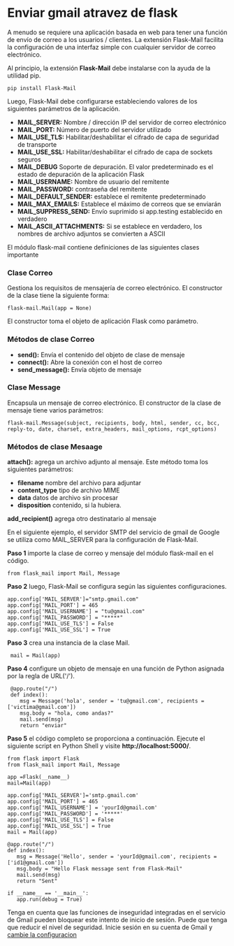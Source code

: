 # Enviar gmail atravez de flask #

A menudo se requiere una aplicación basada en web para tener una función de envío de correo a los usuarios / clientes. La extensión Flask-Mail facilita la configuración de una interfaz simple con cualquier servidor de correo electrónico.

Al principio, la extensión __Flask-Mail__ debe instalarse con la ayuda de la utilidad pip.

~~~ 
pip install Flask-Mail 
~~~

Luego, Flask-Mail debe configurarse estableciendo valores de los siguientes parámetros de la aplicación.

- **MAIL_SERVER:** Nombre / dirección IP del servidor de correo electrónico
- **MAIL_PORT:** Número de puerto del servidor utilizado
- **MAIL_USE_TLS:** Habilitar/deshabilitar el cifrado de capa de seguridad de transporte
- **MAIL_USE_SSL:** Habilitar/deshabilitar el cifrado de capa de sockets seguros
- **MAIL_DEBUG** Soporte de depuración. El valor predeterminado es el estado de depuración de la aplicación Flask
- **MAIL_USERNAME:** Nombre de usuario del remitente
- **MAIL_PASSWORD:** contraseña del remitente
- **MAIL_DEFAULT_SENDER:** establece el remitente predeterminado
- **MAIL_MAX_EMAILS:** Establece el máximo de correos que se enviarán
- **MAIL_SUPPRESS_SEND:** Envío suprimido si app.testing establecido en verdadero
- **MAIL_ASCII_ATTACHMENTS:** Si se establece en verdadero, los nombres de archivo adjuntos se convierten a ASCII

El módulo flask-mail contiene definiciones de las siguientes clases importante

### Clase Correo ###

Gestiona los requisitos de mensajería de correo electrónico. El constructor de la clase tiene la siguiente forma:

~~~ 
flask-mail.Mail(app = None) 
~~~

El constructor toma el objeto de aplicación Flask como parámetro.

### Métodos de clase Correo ###

- **send():** Envía el contenido del objeto de clase de mensaje
- **connect():** Abre la conexión con el host de correo
- **send_message():** Envía objeto de mensaje

### Clase Message ###

Encapsula un mensaje de correo electrónico. El constructor de la clase de mensaje tiene varios parámetros:

~~~
flask-mail.Message(subject, recipients, body, html, sender, cc, bcc, 
reply-to, date, charset, extra_headers, mail_options, rcpt_options)
~~~

### Métodos de clase Mesaage ###

**attach():** agrega un archivo adjunto al mensaje. Este método toma los siguientes parámetros:

- **filename** nombre del archivo para adjuntar
- **content_type** tipo de archivo MIME
- **data** datos de archivo sin procesar
- **disposition** contenido, si la hubiera.

**add_recipient()** agrega otro destinatario al mensaje 

En el siguiente ejemplo, el servidor SMTP del servicio de gmail de Google se utiliza como MAIL_SERVER para la configuración de Flask-Mail.

**Paso 1**  importe la clase de correo y mensaje del módulo flask-mail en el código.

~~~ 
from flask_mail import Mail, Message 
~~~

**Paso 2** luego, Flask-Mail se configura según las siguientes configuraciones.

 ~~~
 app.config['MAIL_SERVER']="smtp.gmail.com"
 app.config['MAIL_PORT'] = 465
 app.config['MAIL_USERNAME'] = "tu@gmail.com"
 app.config['MAIL_PASSWORD'] = "*****"
 app.config['MAIL_USE_TLS'] = False
 app.config['MAIL_USE_SSL'] = True
 ~~~

**Paso 3** crea una instancia de la clase Mail.

~~~
 mail = Mail(app) 
~~~ 

**Paso 4** configure un objeto de mensaje en una función de Python asignada por la regla de URL('/').

~~~
 @app.route("/")
 def index():
    msg = Message('hola', sender = 'tu@gmail.com', recipients = ['victima@gmail.com'])
    msg.body = "hola, como andas?"
    mail.send(msg)
    return "enviar"
~~~

**Paso 5** el código completo se proporciona a continuación. Ejecute el siguiente script en Python Shell y visite **http://localhost:5000/**.

~~~
from flask import Flask
from flask_mail import Mail, Message

app =Flask(__name__)
mail=Mail(app)

app.config['MAIL_SERVER']='smtp.gmail.com'
app.config['MAIL_PORT'] = 465
app.config['MAIL_USERNAME'] = 'yourId@gmail.com'
app.config['MAIL_PASSWORD'] = '*****'
app.config['MAIL_USE_TLS'] = False
app.config['MAIL_USE_SSL'] = True
mail = Mail(app)

@app.route("/")
def index():
   msg = Message('Hello', sender = 'yourId@gmail.com', recipients = ['id1@gmail.com'])
   msg.body = "Hello Flask message sent from Flask-Mail"
   mail.send(msg)
   return "Sent"

if __name__ == '__main__':
   app.run(debug = True)
~~~

Tenga en cuenta que las funciones de inseguridad integradas en el servicio de Gmail pueden bloquear este intento de inicio de sesión. Puede que tenga que reducir el nivel de seguridad. Inicie sesión en su cuenta de Gmail y [cambie la configuracion](https://myaccount.google.com/lesssecureapps)
